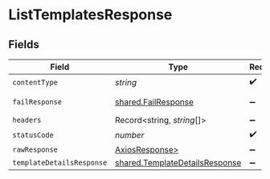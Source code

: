 # ListTemplatesResponse


## Fields

| Field                                                                            | Type                                                                             | Required                                                                         | Description                                                                      |
| -------------------------------------------------------------------------------- | -------------------------------------------------------------------------------- | -------------------------------------------------------------------------------- | -------------------------------------------------------------------------------- |
| `contentType`                                                                    | *string*                                                                         | :heavy_check_mark:                                                               | N/A                                                                              |
| `failResponse`                                                                   | [shared.FailResponse](../../models/shared/failresponse.md)                       | :heavy_minus_sign:                                                               | Bad Request                                                                      |
| `headers`                                                                        | Record<string, *string*[]>                                                       | :heavy_minus_sign:                                                               | N/A                                                                              |
| `statusCode`                                                                     | *number*                                                                         | :heavy_check_mark:                                                               | N/A                                                                              |
| `rawResponse`                                                                    | [AxiosResponse>](https://axios-http.com/docs/res_schema)                         | :heavy_minus_sign:                                                               | N/A                                                                              |
| `templateDetailsResponse`                                                        | [shared.TemplateDetailsResponse](../../models/shared/templatedetailsresponse.md) | :heavy_minus_sign:                                                               | N/A                                                                              |